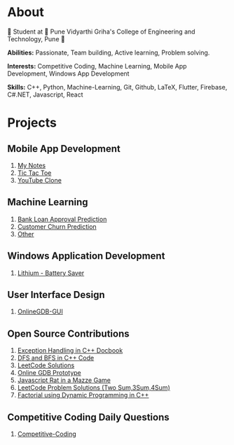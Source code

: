 # **About**


📖 Student at 🏫 Pune Vidyarthi Griha's College of Engineering and Technology, Pune 🏫



**Abilities:** Passionate, Team building, Active learning, Problem solving.

**Interests:** Competitive Coding, Machine Learning, Mobile App Development, Windows App Development

**Skills:** C++, Python, Machine-Learning, Git, Github, LaTeX, Flutter, Firebase, C#.NET, Javascript, React




# **Projects**
## Mobile App Development
1. [My Notes](https://github.com/Gaurav8604/My-Notes)
2. [Tic Tac Toe](https://github.com/Gaurav8604/Tic-Tac-Toe)
3. [YouTube Clone](https://github.com/Gaurav8604/YouTube-Clone)


## Machine Learning
1. [Bank Loan Approval Prediction](https://github.com/Gaurav8604/Bank-Loan-Approval-Prediction)
2. [Customer Churn Prediction](https://github.com/Gaurav8604/Bank-Customer-Churn-Modelling-YBI)
3. [Other](https://github.com/Gaurav8604/Data-Science-Projects)

## Windows Application Development
1. [Lithium - Battery Saver](https://github.com/Gaurav8604/Lithium---Battery-Saver)

## User Interface Design
1. [OnlineGDB-GUI](https://github.com/Gaurav8604/OnlineGDB-GUI)

## Open Source Contributions
1. [Exception Handling in C++ Docbook](https://github.com/Gaurav8604/DocBook/blob/master/C%2B%2B/Exception%20Handling/Exception%20Handling.md)
2. [DFS and BFS in C++ Code](https://github.com/Gaurav8604/Algorithms/tree/main/C%2B%2B/Searching)
3. [LeetCode Solutions](https://github.com/Gaurav8604/Java-Codespace/tree/main/src/test/java/LeetCode)
4. [Online GDB Prototype](https://github.com/Gaurav8604/mini-projects/tree/main/Python/onlinegdb)
5. [Javascript Rat in a Mazze Game](https://github.com/Gaurav8604/Web-Development-Projects/tree/main/Rat%20in%20a%20Maze)
6. [LeetCode Problem Solutions (Two Sum,3Sum,4Sum)](https://github.com/Gaurav8604/Java-Codespace/tree/main/src/test/java/LeetCode)
7. [Factorial using Dynamic Programming in C++](https://github.com/Gaurav8604/The-Algorithms-Cpp/blob/main/Dynamic%20Programming/factorial_using_dp.cpp)

## Competitive Coding Daily Questions
1. [Competitive-Coding](https://github.com/Gaurav8604/Competitive-Coding)
